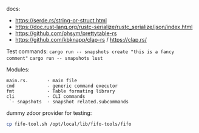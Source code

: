 docs:
* https://serde.rs/string-or-struct.html
* https://doc.rust-lang.org/rustc-serialize/rustc_serialize/json/index.html
* https://github.com/phsym/prettytable-rs
* https://github.com/kbknapp/clap-rs / https://clap.rs/


Test commands:
`cargo run -- snapshots create "this is a fancy comment"`
`cargo run -- snapshots lust`


Modules:

```
main.rs.       - main file
cmd            - generic command executor
fmt            - Table formating library
cli            - CLI commands
 `- snapshots  - snapshot related.subcommands
```

dummy zdoor provider for testing:
```bash
cp fifo-tool.sh /opt/local/lib/fifo-tools/fifo
```
